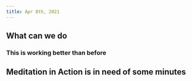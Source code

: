 ```yaml
---
title: Apr 8th, 2021
---
```


## What can we do
### This is working better than before
## Meditation in Action is in need of some minutes
###
